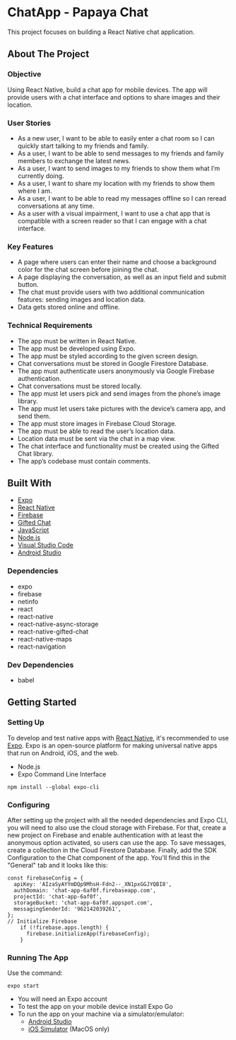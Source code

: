 # ChatApp - Papaya Chat
This project focuses on building a React Native chat application.
## About The Project
### Objective
Using React Native, build a chat app for mobile devices. The app will provide users with a chat interface and options to share images and their location. 
### User Stories
* As a new user, I want to be able to easily enter a chat room so I can quickly start talking to my friends and family. 
* As a user, I want to be able to send messages to my friends and family members to exchange the latest news. 
* As a user, I want to send images to my friends to show them what I’m currently doing. 
* As a user, I want to share my location with my friends to show them where I am. 
* As a user, I want to be able to read my messages offline so I can reread conversations at any time. 
* As a user with a visual impairment, I want to use a chat app that is compatible with a screen reader so that I can engage with a chat interface.
### Key Features
* A page where users can enter their name and choose a background color for the chat screen 
before joining the chat. 
* A page displaying the conversation, as well as an input field and submit button.  
* The chat must provide users with two additional communication features: sending images 
and location data. 
* Data gets stored online and offline.
### Technical Requirements
* The app must be written in React Native. 
* The app must be developed using Expo. 
* The app must be styled according to the given screen design. 
* Chat conversations must be stored in Google Firestore Database. 
* The app must authenticate users anonymously via Google Firebase authentication. 
* Chat conversations must be stored locally. 
* The app must let users pick and send images from the phone’s image library. 
* The app must let users take pictures with the device’s camera app, and send them. 
* The app must store images in Firebase Cloud Storage. 
* The app must be able to read the user’s location data.
* Location data must be sent via the chat in a map view. 
* The chat interface and functionality must be created using the Gifted Chat library. 
* The app’s codebase must contain comments. 

## Built With
* [Expo](https://expo.io/)
* [React Native](https://reactnative.dev/)
* [Firebase](https://firebase.google.com/)
* [Gifted Chat](https://github.com/FaridSafi/react-native-gifted-chat)
* [JavaScript](https://www.javascript.com/)
* [Node.js](https://nodejs.org/)
* [Visual Studio Code](https://code.visualstudio.com/)
* [Android Studio](https://developer.android.com/)
### Dependencies
* expo
* firebase
* netinfo
* react
* react-native
* react-native-async-storage
* react-native-gifted-chat
* react-native-maps
* react-navigation
### Dev Dependencies
* babel

## Getting Started
### Setting Up
To develop and test native apps with [React Native](https://reactnative.dev/), it's recommended to use [Expo](https://docs.expo.io/get-started/installation/). Expo is an open-source platform for making universal native apps that run on Android, iOS, and the web.

+ Node.js
+ Expo Command Line Interface
``` 
npm install --global expo-cli
```
### Configuring
After setting up the project with all the needed dependencies and Expo CLI, you will need to also use the cloud storage with Firebase. For that, create a new project on Firebase and enable authentication with at least the anonymous option activated, so users can use the app. To save messages, create a collection in the Cloud Firestore Database.
Finally, add the SDK Configuration to the Chat component of the app. You'll find this in the "General" tab and it looks like this:

```
const firebaseConfig = {
  apiKey: 'AIzaSyAYYmDQp9MhsH-Fdn2--_XN1pxGGJYQBI8',
  authDomain: 'chat-app-6af0f.firebaseapp.com',
  projectId: 'chat-app-6af0f',
  storageBucket: 'chat-app-6af0f.appspot.com',
  messagingSenderId: '962142039261',
};
// Initialize Firebase
    if (!firebase.apps.length) {
      firebase.initializeApp(firebaseConfig);
    }
```

### Running The App
Use the command:
``` 
expo start
```
+ You will need an Expo account
+ To test the app on your mobile device install Expo Go 
+ To run the app on your machine via a simulator/emulator: 
     - [Android Studio](https://docs.expo.io/workflow/android-studio-emulator/)
     - [iOS Simulator](https://docs.expo.io/workflow/ios-simulator/) (MacOS only)
